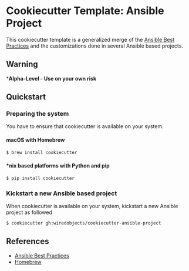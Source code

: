 # Cookiecutter Template: Ansible Project

This cookiecutter template is a generalized merge of the
[Ansible Best Practices](https://docs.ansible.com/ansible/latest/user_guide/playbooks_best_practices.html)
and the customizations done in several Ansible based projects.

## Warning

***Alpha-Level - Use on your own risk**

## Quickstart

### Preparing the system

You have to ensure that cookiecutter is available on your system.

#### macOS with Homebrew

```bash
$ brew install cookiecutter
```

#### *nix based platforms with Python and pip

```bash
$ pip install cookiecutter
```

### Kickstart a new Ansible based project

When cookiecutter is available on your system, kickstart a new Ansible project as followed

```bash
$ cookiecutter gh:wiredobjects/cookiecutter-ansible-project
```

## References

* [Ansible Best Practices](https://docs.ansible.com/ansible/latest/user_guide/playbooks_best_practices.html)
* [Homebrew](https://brew.sh/)
